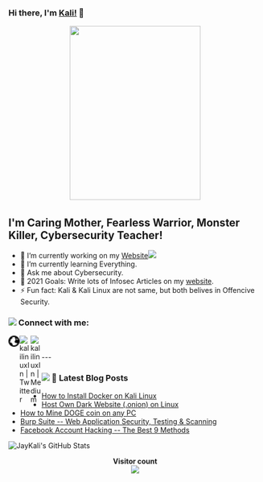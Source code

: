 ### Hi there, I'm [Kali!](https://www.kalilinux.in) 👋

<p align="center">
  <img width="260" height="346" src="https://raw.githubusercontent.com/jaykali/jaykali/master/kali.gif">
</p>

## I'm Caring Mother, Fearless Warrior, Monster Killer, Cybersecurity Teacher!
 - 🔭 I’m currently working on my [Website](https://www.kalilinux.in)<img src="https://media.giphy.com/media/WUlplcMpOCEmTGBtBW/giphy.gif" width="50">
  - 🌱 I’m currently learning Everything.
  - 💬 Ask me about Cybersecurity.
  - 🥅 2021 Goals: Write lots of Infosec Articles on my [website](https://www.kalilinux.in).
  - ⚡ Fun fact: Kali & Kali Linux are not same, but both belives in Offencive Security.

### <img height="30" src="https://raw.githubusercontent.com/jaykali/jaykali/master/soulgem-homura.gif"/> Connect with me:

[<img align="left" alt="kalilinux.in" width="22px" src="https://raw.githubusercontent.com/iconic/open-iconic/master/svg/globe.svg" />][website]
[<img align="left" alt="kalilinuxIn | Twitter" width="22px" src="https://cdn.jsdelivr.net/npm/simple-icons@v3/icons/twitter.svg" />][twitter]
[<img align="left" alt="kalilinuxIn | Medium" width="22px" src="https://raw.githubusercontent.com/jaykali/jaykali/master/github.png" />][github]

<br />
<br />
---

### <img height="30" src="https://raw.githubusercontent.com/jaykali/jaykali/master/soulgem-sayaka.gif"/> 📕 Latest Blog Posts
<!-- BLOG-POST-LIST:START -->
- [How to Install Docker on Kali Linux](https://www.kalilinux.in/2021/05/how-to-install-docker-on-kali-linux.html)
- [Host Own Dark Website (.onion) on Linux](https://www.kalilinux.in/2019/09/make-own-dark-website.html)
- [How to Mine DOGE coin on any PC](https://www.kalilinux.in/2021/05/how-to-mine-DOGE.html)
- [Burp Suite -- Web Application Security, Testing & Scanning](https://www.kalilinux.in/2020/03/burp-suite-in-kali-linux.html)
- [Facebook Account Hacking  -- The Best 9 Methods](https://www.kalilinux.in/2019/06/hack-facebook-account.html)
<!-- BLOG-POST-LIST:END -->

<img src="https://github-readme-stats.vercel.app/api?username=jaykali&&show_icons=true&theme=radical&line_height=27&v=5" alt="JayKali's GitHub Stats" />
<p align="center"> 
  <b>Visitor count</b><br>
  <img src="https://profile-counter.glitch.me/jaykali/count.svg" />
</p>



[website]: https://www.kalilinux.in
[twitter]: https://twitter.com/KaliLinux_in
[github]: https://github.com/jaykali
